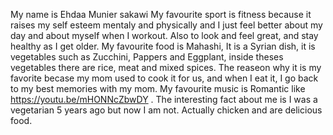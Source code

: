 My name is Ehdaa Munier sakawi 
My favourite sport is fitness because it raises my self esteem mentaly and physically and I just feel better about my day and about myself when I workout. 
Also to look and feel great, and stay healthy as I get older.
My favourite food is Mahashi, It is a Syrian dish, it is vegetables such as Zucchini, Pappers and Eggplant, inside theses vegetables there are rice, meat
and mixed spices. The reaseon why it is my favorite becase my mom used to cook it for us, and when I eat it, I go back to my best memories with my mom.
My favourite music is Romantic like https://youtu.be/mHONNcZbwDY .
The interesting fact about me is I was a vegetarian 5 years ago but now I am not. Actually chicken and are delicious food.
